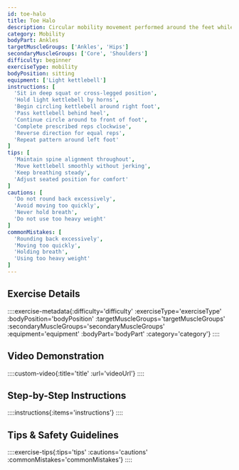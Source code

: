 ```yaml
---
id: toe-halo
title: Toe Halo
description: Circular mobility movement performed around the feet while maintaining deep squat or seated position, improving ankle mobility and hip flexibility.
category: Mobility
bodyPart: Ankles
targetMuscleGroups: ['Ankles', 'Hips']
secondaryMuscleGroups: ['Core', 'Shoulders']
difficulty: beginner
exerciseType: mobility
bodyPosition: sitting
equipment: ['Light kettlebell']
instructions: [
  'Sit in deep squat or cross-legged position',
  'Hold light kettlebell by horns',
  'Begin circling kettlebell around right foot',
  'Pass kettlebell behind heel',
  'Continue circle around to front of foot',
  'Complete prescribed reps clockwise',
  'Reverse direction for equal reps',
  'Repeat pattern around left foot'
]
tips: [
  'Maintain spine alignment throughout',
  'Move kettlebell smoothly without jerking',
  'Keep breathing steady',
  'Adjust seated position for comfort'
]
cautions: [
  'Do not round back excessively',
  'Avoid moving too quickly',
  'Never hold breath',
  'Do not use too heavy weight'
]
commonMistakes: [
  'Rounding back excessively',
  'Moving too quickly',
  'Holding breath',
  'Using too heavy weight'
]
---
```


## Exercise Details

::::exercise-metadata{:difficulty='difficulty' :exerciseType='exerciseType' :bodyPosition='bodyPosition' :targetMuscleGroups='targetMuscleGroups' :secondaryMuscleGroups='secondaryMuscleGroups' :equipment='equipment' :bodyPart='bodyPart' :category='category'}
::::

## Video Demonstration

::::custom-video{:title='title' :url='videoUrl'}
::::

## Step-by-Step Instructions

::::instructions{:items='instructions'}
::::

## Tips & Safety Guidelines

::::exercise-tips{:tips='tips' :cautions='cautions' :commonMistakes='commonMistakes'}
::::
